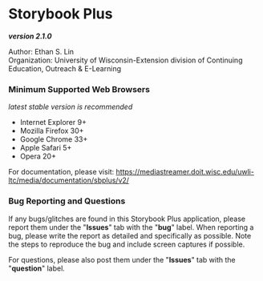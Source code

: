 # Storybook Plus
**_version 2.1.0_**

Author: Ethan S. Lin  
Organization: University of Wisconsin-Extension division of Continuing Education, Outreach & E-Learning

### Minimum Supported Web Browsers
*latest stable version is recommended*  
* Internet Explorer 9+
* Mozilla Firefox 30+
* Google Chrome 33+
* Apple Safari 5+
* Opera 20+

For documentation, please visit: https://mediastreamer.doit.wisc.edu/uwli-ltc/media/documentation/sbplus/v2/

### Bug Reporting and Questions
If any bugs/glitches are found in this Storybook Plus application, please report them under the "**Issues**" tab with the "**bug**" label. When reporting a bug, please write the report as detailed and specifically as possible. Note the steps to reproduce the bug and include screen captures if possible.

For questions, please also post them under the "**Issues**" tab with the "**question**" label.
